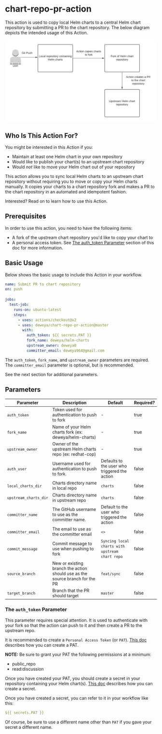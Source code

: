 # chart-repo-pr-action
This action is used to copy local Helm charts to a central Helm chart repository by submitting a PR to the chart repository. The below diagram depicts the intended usage of this Action.

![Diagram of chart-repo-pr-action](./images/chart-repo-pr-action.png)

## Who Is This Action For?
You might be interested in this Action if you:
* Maintain at least one Helm chart in your own repository
* Would like to publish your chart(s) to an upstream chart repository
* Would _not_ like to move your Helm chart out of your repository

This action allows you to sync local Helm charts to an upstream chart repository without requiring you to move or copy your Helm charts manually. It copies your charts to a chart repository fork and makes a PR to the chart repository in an automated and idempotent fashion.

Interested? Read on to learn how to use this Action.

## Prerequisites
In order to use this action, you need to have the following items:
* A fork of the upstream chart repository you'd like to copy your chart to
* A personal access token. See [The auth_token Parameter](#the-auth_token-parameter) section of this doc for more information.

## Basic Usage
Below shows the basic usage to include this Action in your workflow.
```yaml
name: Submit PR to chart repository
on: push

jobs:
  test-job:
    runs-on: ubuntu-latest
    steps:
      - uses: actions/checkout@v2
      - uses: deweya/chart-repo-pr-action@master
        with:
          auth_token: ${{ secrets.PAT }}
          fork_name: deweya/helm-charts
          upstream_owner: deweya0
          committer_email: deweya964@gmail.com
```
The `auth_token`, `fork_name`, and `upstream_owner` parameters are required. The `committer_email` parameter is optional, but is recommended.

See the next section for additional parameters.

## Parameters
| Parameter | Description | Default | Required? |
| --------- | ----------- | ------- | --------- |
| `auth_token` | Token used for authentication to push to fork | - | true |
| `fork_name` | Name of your Helm charts fork (ex: deweya/helm-charts) | - | true |
| `upstream_owner` | Owner of the upstream Helm charts repo (ex: redhat-cop) | - | true |
| `auth_user` | Username used for authentication to push to fork. | Defaults to the user who triggered the action | false |
| `local_charts_dir` | Charts directory name in local repo | `charts` | false |
| `upstream_charts_dir` | Charts directory name in upstream repo | `charts` | false |
| `committer_name` | The GitHub username to use as the committer name. | Default to the user who triggered the action | false |
| `committer_email` | The email to use as the committer email | `<>` | false |
| `commit_message` | Commit message to use when pushing to fork | `Syncing local charts with upstream chart repo` | false |
| `source_branch` | New or existing branch the action should use as the source branch for the PR | `feat/sync` | false |
| `target_branch` | Branch that the PR should target | `master` | false |

### The `auth_token` Parameter
This parameter requires special attention. It is used to authenticate with your fork so that the action can push to it and then create a PR to the upstream repo.

It is recommended to create a `Personal Access Token` (or `PAT`). [This doc](https://docs.github.com/en/free-pro-team@latest/github/authenticating-to-github/creating-a-personal-access-token#creating-a-token) describes how you can create a PAT.

**NOTE:** Be sure to grant your PAT the following permissions at a minimum:
* public_repo
* read:discussion

Once you have created your PAT, you should create a secret in your repository containing your Helm chart(s). [This doc](https://docs.github.com/en/free-pro-team@latest/actions/reference/encrypted-secrets#creating-encrypted-secrets-for-a-repository) describes how you can create a secret.

Once you have created a secret, you can refer to it in your workflow like this:
```yaml
${{ secrets.PAT }}
```

Of course, be sure to use a different name other than `PAT` if you gave your secret a different name.